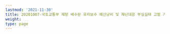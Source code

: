 ```yaml
---
lastmod: '2021-11-30'
title: 20201007-국토교통부 제방 배수문 유지보수 예산낭비 및 재난대응 부실실태 고발 기자회견
weight: 
type: page
---
```

